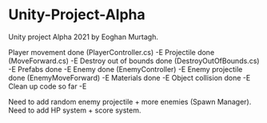 # Unity-Project-Alpha
Unity project Alpha 2021  by Eoghan Murtagh.


Player movement done (PlayerController.cs) -E
Projectile done (MoveForward.cs) -E
Destroy out of bounds done (DestroyOutOfBounds.cs) -E
Prefabs done -E
Enemy done (EnemyController) -E
Enemy projectile done (EnemyMoveForward) -E
Materials done -E
Object collision done -E
Clean up code so far -E

Need to add random enemy projectile + more enemies (Spawn Manager).
Need to add HP system + score system.

